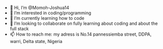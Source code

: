 - 👋 Hi, I’m @Momoh-Joshua14
- 👀 I’m interested in coding/programming
- 🌱 I’m currently learning how to code
- 💞️ I’m looking to collaborate on fully learning about coding and about the full stack
- 📫 How to reach me: my adress is  No.14 pannessiemba street, DDPA, warri, Delta state, Nigeria

<!---
Momoh-Joshua14/Momoh-Joshua14 is a ✨ special ✨ repository because its `README.md` (this file) appears on your GitHub profile.
You can click the Preview link to take a look at your changes.
--->
